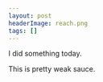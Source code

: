```yaml
---
layout: post
headerImage: reach.png
tags: []
---
```


I did something today.

This is pretty weak sauce.  